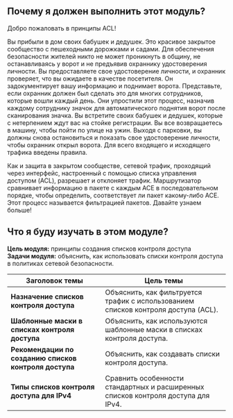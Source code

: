 <!-- 4.0.1 -->
## Почему я должен выполнить этот модуль?
Добро пожаловать в принципы ACL!

Вы прибыли в дом своих бабушек и дедушек. Это красивое закрытое сообщество с пешеходными дорожками и садами. Для обеспечения безопасности жителей никто не может проникнуть в общину, не останавливаясь у ворот и не предъявив охраннику удостоверения личности. Вы предоставляете свое удостоверение личности, и охранник проверяет, что вы ожидаете в качестве посетителя. Он задокументирует вашу информацию и поднимает ворота. Представьте, если охранник должен был сделать это для многих сотрудников, которые вошли каждый день. Они упростили этот процесс, назначив каждому сотруднику значок для автоматического поднятия ворот после сканирования значка. Вы встретите своих бабушек и дедушек, которые с нетерпением ждут вас на стойке регистрации. Вы все возвращаетесь в машину, чтобы пойти по улице на ужин. Выходя с парковки, вы должны снова остановиться и показать свое удостоверение личности, чтобы охранник открыл ворота. Для всего входящего и исходящего трафика введены правила.

Как и защита в закрытом сообществе, сетевой трафик, проходящий через интерфейс, настроенный с помощью списка управления доступом (ACL), разрешает и отклоняет трафик. Маршрутизатор сравнивает информацию в пакете с каждым ACE в последовательном порядке, чтобы определить, соответствует ли пакет какому-либо ACE. Этот процесс называется фильтрацией пакетов. Давайте узнаем больше!

<!-- 4.0.2 -->
## Что я буду изучать в этом модуле?
**Цель модуля:** принципы создания списков контроля доступа  
**Задачи модуля:** объяснить, как использовать списки контроля доступа в политиках сетевой безопасности.  

**Заголовок темы** | **Цель темы**
-------------------|--------------
**Назначение списков контроля доступа** | Объяснить, как фильтруется трафик с использованием списков контроля доступа (ACL).
**Шаблонные маски в списках контроля доступа** | Объяснить, как используются шаблонные маски в списках контроля доступа.
**Рекомендации по созданию списков контроля доступа** | Объяснить, как создавать списки контроля доступа.
**Типы списков контроля доступа для IPv4** | Сравнить особенности стандартных и расширенных списков контроля доступа для IPv4.